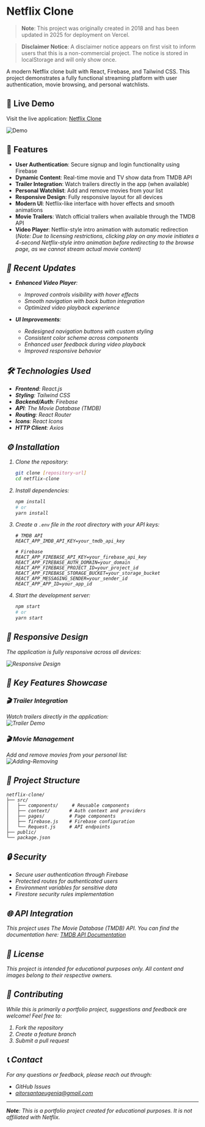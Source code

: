 # Netflix Clone

> **Note**: This project was originally created in 2018 and has been updated in 2025 for deployment on Vercel.

> **Disclaimer Notice**: A disclaimer notice appears on first visit to inform users that this is a non-commercial project. The notice is stored in localStorage and will only show once.

A modern Netflix clone built with React, Firebase, and Tailwind CSS. This project demonstrates a fully functional streaming platform with user authentication, movie browsing, and personal watchlists.

## 🚀 Live Demo

Visit the live application: [Netflix Clone](https://anotherflix-fef2b.web.app/)

![Demo](https://user-images.githubusercontent.com/14861253/193696115-a341f5bc-da9b-4574-8668-f51272a8c06a.gif)

## 🌟 Features

- **User Authentication**: Secure signup and login functionality using Firebase
- **Dynamic Content**: Real-time movie and TV show data from TMDB API
- **Trailer Integration**: Watch trailers directly in the app (when available)
- **Personal Watchlist**: Add and remove movies from your list
- **Responsive Design**: Fully responsive layout for all devices
- **Modern UI**: Netflix-like interface with hover effects and smooth animations
- **Movie Trailers**: Watch official trailers when available through the TMDB API
- **Video Player**: Netflix-style intro animation with automatic redirection <br>(<i>Note: Due to licensing restrictions, clicking play on any movie initiates a 4-second Netflix-style intro animation before redirecting to the browse page, as we cannot stream actual movie content<i>)

## 🔄 Recent Updates

- **Enhanced Video Player**:
  - Improved controls visibility with hover effects
  - Smooth navigation with back button integration
  - Optimized video playback experience

- **UI Improvements**:
  - Redesigned navigation buttons with custom styling
  - Consistent color scheme across components
  - Enhanced user feedback during video playback
  - Improved responsive behavior

## 🛠️ Technologies Used

- **Frontend**: React.js
- **Styling**: Tailwind CSS
- **Backend/Auth**: Firebase
- **API**: The Movie Database (TMDB)
- **Routing**: React Router
- **Icons**: React Icons
- **HTTP Client**: Axios

## ⚙️ Installation

1. Clone the repository:
   ```bash
   git clone [repository-url]
   cd netflix-clone
   ```

2. Install dependencies:
   ```bash
   npm install
   # or
   yarn install
   ```

3. Create a `.env` file in the root directory with your API keys:
   ```env
   # TMDB API
   REACT_APP_IMDB_API_KEY=your_tmdb_api_key

   # Firebase
   REACT_APP_FIREBASE_API_KEY=your_firebase_api_key
   REACT_APP_FIREBASE_AUTH_DOMAIN=your_domain
   REACT_APP_FIREBASE_PROJECT_ID=your_project_id
   REACT_APP_FIREBASE_STORAGE_BUCKET=your_storage_bucket
   REACT_APP_MESSAGING_SENDER=your_sender_id
   REACT_APP_APP_ID=your_app_id
   ```

4. Start the development server:
   ```bash
   npm start
   # or
   yarn start
   ```

## 📱 Responsive Design

The application is fully responsive across all devices:

![Responsive Design](https://user-images.githubusercontent.com/14861253/193696191-4a2c5b73-4856-4928-a2ce-5dda72d26d3b.gif)

## 🎯 Key Features Showcase

### 🎬 Trailer Integration
Watch trailers directly in the application:<br>
![Trailer Demo](https://media2.giphy.com/media/v1.Y2lkPTc5MGI3NjExcm5xbnNjdXFxOWoybWp2aWFxeXN1bzkyMDdnZW1va2J0dThyMG10YiZlcD12MV9pbnRlcm5hbF9naWZfYnlfaWQmY3Q9Zw/QgGdoOZSYiv6W49IoO/giphy.gif)

### 🎬 Movie Management
Add and remove movies from your personal list:<br>
![Adding-Removing](https://user-images.githubusercontent.com/14861253/193696864-e22c41ce-2286-4a2e-9516-38b7b32d0e5a.gif)

## 📝 Project Structure

```
netflix-clone/
├── src/
│   ├── components/     # Reusable components
│   ├── context/       # Auth context and providers
│   ├── pages/         # Page components
│   ├── firebase.js    # Firebase configuration
│   └── Request.js     # API endpoints
├── public/
└── package.json
```

## 🔒 Security

- Secure user authentication through Firebase
- Protected routes for authenticated users
- Environment variables for sensitive data
- Firestore security rules implementation

## 🌐 API Integration

This project uses The Movie Database (TMDB) API. You can find the documentation here:
[TMDB API Documentation](https://developers.themoviedb.org/3/getting-started/introduction)

## 📄 License

This project is intended for educational purposes only. All content and images belong to their respective owners.

## 🤝 Contributing

While this is primarily a portfolio project, suggestions and feedback are welcome! Feel free to:
1. Fork the repository
2. Create a feature branch
3. Submit a pull request

## 📞 Contact

For any questions or feedback, please reach out through:
- GitHub Issues
- aitorsantaeugenia@gmail.com

---

**Note**: This is a portfolio project created for educational purposes. It is not affiliated with Netflix.
